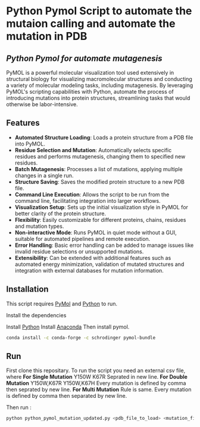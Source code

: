 # Python Pymol Script to automate the mutaion calling and automate the mutation in PDB
## _Python Pymol for automate mutagenesis_

PyMOL is a powerful molecular visualization tool used extensively in structural biology for visualizing macromolecular structures and conducting a variety of molecular modeling tasks, including mutagenesis. By leveraging PyMOL's scripting capabilities with Python, automate the process of introducing mutations into protein structures, streamlining tasks that would otherwise be labor-intensive.


## Features

- **Automated Structure Loading**: Loads a protein structure from a PDB file into PyMOL.
- **Residue Selection and Mutation**: Automatically selects specific residues and performs mutagenesis, changing them to specified new residues.
- **Batch Mutagenesis**: Processes a list of mutations, applying multiple changes in a single run.
- **Structure Saving**: Saves the modified protein structure to a new PDB file.
- **Command Line Execution**: Allows the script to be run from the command line, facilitating integration into larger workflows.
- **Visualization Setup**: Sets up the initial visualization style in PyMOL for better clarity of the protein structure.
- **Flexibility**: Easily customizable for different proteins, chains, residues and mutation types.
- **Non-interactive Mode**: Runs PyMOL in quiet mode without a GUI, suitable for automated pipelines and remote execution.
- **Error Handling**: Basic error handling can be added to manage issues like invalid residue selections or unsupported mutations.
- **Extensibility**: Can be extended with additional features such as automated energy minimization, validation of mutated structures and integration with external databases for mutation information.

## Installation

This script requires [PyMol](https://pymol.org/) and [Python](https://www.python.org/) to run.

Install the dependencies

Install [Python](https://www.python.org/)
Install [Anaconda](https://docs.anaconda.com/anaconda/install/)
Then install pymol. 
```sh
conda install -c conda-forge -c schrodinger pymol-bundle
```

## Run
First clone this repositary. 
To run the script you need an external csv file, where 
**For Single Mutation** 
Y150W
K67R
Seprated in new line.
**For Double Mutation**
Y150W,K67R
Y150W,K67H
Every mutation is defined by comma then seprated by new line. 
**For Multi Mutation**
Rule is same. Every mutation is defined by comma then separated by new line. 

Then run :

```sh
python python_pymol_mutation_updated.py <pdb_file_to_load> <mutation_file> <chain_name>
```
